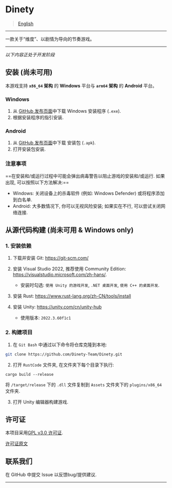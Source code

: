 # Dinety 
> [English](./README.md)
---

一款关于“维度”、以剧情为导向的节奏游戏。

---

*以下内容正处于开发阶段*

## 安装 (尚未可用)

本游戏支持 **`x86_64` 架构** 的 **Windows** 平台与 **`arm64` 架构** 的 **Android** 平台。

### Windows

1. 从 [GitHub 发布页面](https://github.com/Dinety-Team/Dinety/releases/)中下载 Windows 安装程序 (`.exe`).
2. 根据安装程序的指引安装.

### Android

1. 从 [GitHub 发布页面](https://github.com/Dinety-Team/Dinety/releases/)中下载 安装包 (`.apk`).
2. 打开安装包安装.

### 注意事项

==在安装和/或运行过程中可能会弹出病毒警告以阻止游戏的安装和/或运行. 如果出现, 可以按照以下方法解决:==
- Windows: 关闭设备上的杀毒软件 (例如: Windows Defender) 或将程序添加到白名单.
- Android: 大多数情况下, 你可以无视风险安装; 如果实在不行, 可以尝试关闭网络连接.

## 从源代码构建 (尚未可用 & Windows only)

### 1. 安装依赖

1. 下载并安装 Git: <https://git-scm.com/>

2. 安装 Visual Studio 2022, 推荐使用 Community Edition: <https://visualstudio.microsoft.com/zh-hans/>. 
    - 安装时勾选: `使用 Unity 的游戏开发`, `.NET 桌面开发`, `使用 C++ 的桌面开发`.

3. 安装 Rust: <https://www.rust-lang.org/zh-CN/tools/install>

4. 安装 Unity: <https://unity.com/cn/unity-hub>
    - 使用版本: `2022.3.60f1c1`

### 2. 构建项目

1. 在 `Git Bash` 中通过以下命令将仓库克隆到本地:
```bash
git clone https://github.com/Dinety-Team/Dinety.git
```
2. 打开 `RustCode` 文件夹, 在文件夹下每个目录下执行: 
```pwsh
cargo build --release
```
将 `/target/release` 下的 `.dll` 文件复制到 `Assets` 文件夹下的 `plugins/x86_64` 文件夹.

3. 打开 Unity 编辑器构建游戏.

## 许可证

本项目采用[GPL v3.0 许可证](LICENSE.md). 

[许可证原文](https://www.gnu.org/licenses/gpl-3.0.html#license-text)

## 联系我们

在 GitHub 中提交 Issue 以反馈bug/提供建议.

---


